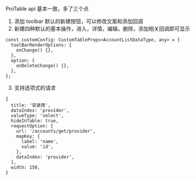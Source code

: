 ProTable api 基本一致，多了三个点

1. 添加 toolbar 默认的新建按钮，可以修改文案和添加回调
2. 新建四种默认的基本操作，进入，详情，编辑，删除，添加相关回调即可显示

```{ts}
const customConfig: CustomTableProps<AccountListDataType, any> = {
  toolBarRenderOptions: {
    onChange() {},
  },
  option: {
    onDeleteChange() {},
  },
};
```

3. 支持选项式的请求

```{ts}
{
  title: '安装商',
  dataIndex: 'provider',
  valueType: 'select',
  hideInTable: true,
  requestOption: {
    url: '/accounts/get/provider',
    mapKey: {
      label: 'name',
      value: 'id',
    },
    dataIndex: 'provider',
  },
  width: 150,
}
```
